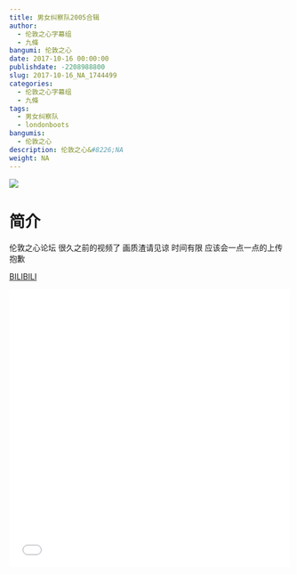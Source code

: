 ```yaml
---
title: 男女纠察队2005合辑
author: 
  - 伦敦之心字幕组
  - 九條
bangumi: 伦敦之心
date: 2017-10-16 00:00:00
publishdate: -2208988800
slug: 2017-10-16_NA_1744499
categories: 
  - 伦敦之心字幕组
  - 九條
tags: 
  - 男女纠察队
  - londonboots
bangumis: 
  - 伦敦之心
description: 伦敦之心&#8226;NA
weight: NA
---
```


![](https://i.imgur.com/7Vcquoh.jpg)

# 简介  
伦敦之心论坛 很久之前的视频了 画质渣请见谅 时间有限 应该会一点一点的上传 抱歉




  [BILIBILI](https://www.bilibili.com/video/av1744499/)


<div class="vcontainer">  <iframe class='video' src="//www.bilibili.com/html/html5player.html?cid=2664988&aid=1744499" width="100%" height="500" frameborder="0" allowfullscreen="allowfullscreen"></iframe></div>
